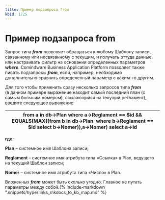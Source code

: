```yaml
---
title: Пример подзапроса from
kbId: 1725
---
```


# Пример подзапроса from

Запрос типа ***from*** позволяет обращаться к любому Шаблону записи, связанному или несвязанному с текущим, и получать оттуда данные, или настраивать фильтр на основании определенных параметров ***where***. Comindware Business Application Platform позволяет также писать подзапросы ***from***, если, например, необходимо дополнительно сравнить определенный параметр с каким-то другим.

Для того чтобы применить сразу несколько запросов типа ***from*** (в данном примере выражение находит самый последний план (с самым большим номером), ссылающийся на текущий регламент), введите следующее выражение:

| from a in db->Plan where a->Reglament == $id && EQUALS(MAX((from b in db->Plan  where b->Reglament == $id select b->Nomer)),a->Nomer) select a->id |
| --- |

**где:**

**Plan** – системное имя Шаблона записи;

**Reglament** – системное имя атрибута типа «Ссылка» в Plan, ведущего на текущий Шаблон записи;

**Nomer** – системное имя атрибута типа «Число» в Plan.

Вложенных ***from*** может быть сколько угодно. Главное не путать параметры между собой.{% include-markdown ".snippets/hyperlinks_mkdocs_to_kb_map.md" %}

